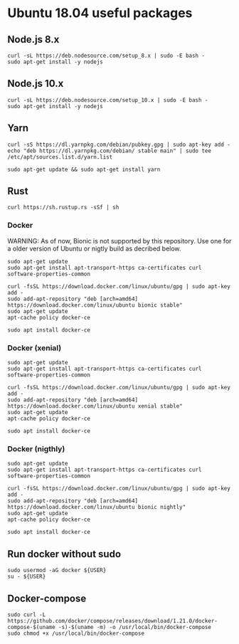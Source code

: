 # Ubuntu 18.04 useful packages

## Node.js 8.x
```
curl -sL https://deb.nodesource.com/setup_8.x | sudo -E bash -
sudo apt-get install -y nodejs
```

## Node.js 10.x
```
curl -sL https://deb.nodesource.com/setup_10.x | sudo -E bash -
sudo apt-get install -y nodejs
```

## Yarn
```
curl -sS https://dl.yarnpkg.com/debian/pubkey.gpg | sudo apt-key add -
echo "deb https://dl.yarnpkg.com/debian/ stable main" | sudo tee /etc/apt/sources.list.d/yarn.list

sudo apt-get update && sudo apt-get install yarn
```

## Rust
```
curl https://sh.rustup.rs -sSf | sh
```

### Docker
WARNING: As of now, Bionic is not supported by this repository. Use one for a older version of Ubuntu or nigtly build as decribed below.
```
sudo apt-get update
sudo apt-get install apt-transport-https ca-certificates curl software-properties-common

curl -fsSL https://download.docker.com/linux/ubuntu/gpg | sudo apt-key add -
sudo add-apt-repository "deb [arch=amd64] https://download.docker.com/linux/ubuntu bionic stable"
sudo apt-get update
apt-cache policy docker-ce

sudo apt install docker-ce
```

### Docker (xenial)
```
sudo apt-get update
sudo apt-get install apt-transport-https ca-certificates curl software-properties-common

curl -fsSL https://download.docker.com/linux/ubuntu/gpg | sudo apt-key add -
sudo add-apt-repository "deb [arch=amd64] https://download.docker.com/linux/ubuntu xenial stable"
sudo apt-get update
apt-cache policy docker-ce

sudo apt install docker-ce
```

### Docker (nigthly)
```
sudo apt-get update
sudo apt-get install apt-transport-https ca-certificates curl software-properties-common

curl -fsSL https://download.docker.com/linux/ubuntu/gpg | sudo apt-key add -
sudo add-apt-repository "deb [arch=amd64] https://download.docker.com/linux/ubuntu bionic nightly"
sudo apt-get update
apt-cache policy docker-ce

sudo apt install docker-ce
```

## Run docker without sudo
```
sudo usermod -aG docker ${USER}
su - ${USER}
```

## Docker-compose
```
sudo curl -L https://github.com/docker/compose/releases/download/1.21.0/docker-compose-$(uname -s)-$(uname -m) -o /usr/local/bin/docker-compose
sudo chmod +x /usr/local/bin/docker-compose
```
